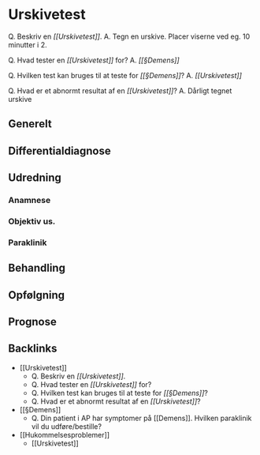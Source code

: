 # Urskivetest
Q. Beskriv en *[[Urskivetest]]*.
A. Tegn en urskive. Placer viserne ved eg. 10 minutter i 2.

Q. Hvad tester en *[[Urskivetest]]* for?
A. *[[§Demens]]*

Q. Hvilken test kan bruges til at teste for *[[§Demens]]*?
A. *[[Urskivetest]]*

Q. Hvad er et abnormt resultat af en *[[Urskivetest]]*?
A. Dårligt tegnet urskive

## Generelt


## Differentialdiagnose


## Udredning
### Anamnese

### Objektiv us.

### Paraklinik

## Behandling


## Opfølgning


## Prognose
 

<!-- #anki/tag/med/Neurology #anki/deck/Medicine -->

## Backlinks
* [[Urskivetest]]
	* Q. Beskriv en *[[Urskivetest]]*.
	* Q. Hvad tester en *[[Urskivetest]]* for?
	* Q. Hvilken test kan bruges til at teste for *[[§Demens]]*?
	* Q. Hvad er et abnormt resultat af en *[[Urskivetest]]*?
* [[§Demens]]
	* Q. Din patient i AP har symptomer på [[Demens]]. Hvilken paraklinik vil du udføre/bestille?
* [[Hukommelsesproblemer]]
	* [[Urskivetest]]

<!-- {BearID:E02DD505-E167-4AEB-A440-EA6F7EC41AF5-3083-00000E5988DC92D8} -->
